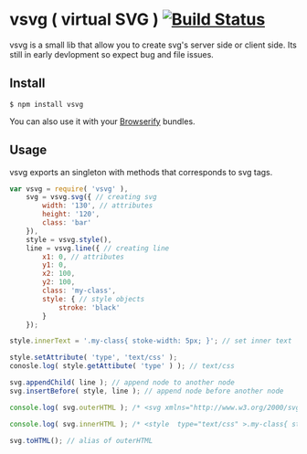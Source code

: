 # vsvg ( virtual SVG ) [![Build Status](https://travis-ci.org/jcblw/vsvg.svg?branch=master)](https://travis-ci.org/jcblw/vsvg)

vsvg is a small lib that allow you to create svg's server side or client side. Its still in early devlopment so expect bug and file issues.

## Install

    $ npm install vsvg

You can also use it with your [Browserify](http://browserify.org) bundles.

## Usage

vsvg exports an singleton with methods that corresponds to svg tags.

```javascript
var vsvg = require( 'vsvg' ),
    svg = vsvg.svg({ // creating svg
        width: '130', // attributes
        height: '120',
        class: 'bar'
    }),
    style = vsvg.style(),
    line = vsvg.line({ // creating line
        x1: 0, // attributes
        y1: 0,
        x2: 100,
        y2: 100,
        class: 'my-class',
        style: { // style objects
            stroke: 'black'
        }
    });

style.innerText = '.my-class{ stoke-width: 5px; }'; // set inner text

style.setAttribute( 'type', 'text/css' );
conosle.log( style.getAttibute( 'type' ) ); // text/css

svg.appendChild( line ); // append node to another node
svg.insertBefore( style, line ); // append node before another node

console.log( svg.outerHTML ); /* <svg xmlns="http://www.w3.org/2000/svg" width="130" height="120" class="bar" ><style  type="text/css" >.my-class{ stoke-width: 5px; }</style><line  x1="0" y1="0" x2="100" y2="100" class="my-class" style="stroke:black;" ></line></svg> */

console.log( svg.innerHTML ); /* <style  type="text/css" >.my-class{ stoke-width: 5px; }</style><line  x1="0" y1="0" x2="100" y2="100" class="my-class" style="stroke:black;" ></line> */

svg.toHTML(); // alias of outerHTML

```

